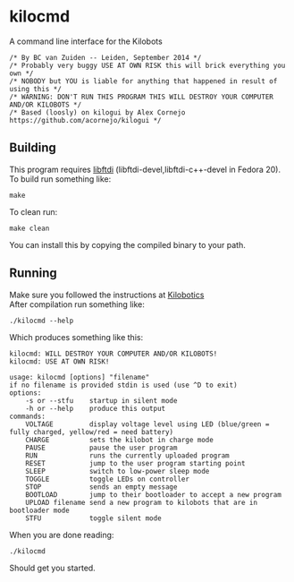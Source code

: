 # kilocmd
A command line interface for the Kilobots
```
/* By BC van Zuiden -- Leiden, September 2014 */
/* Probably very buggy USE AT OWN RISK this will brick everything you own */
/* NOBODY but YOU is liable for anything that happened in result of using this */
/* WARNING: DON'T RUN THIS PROGRAM THIS WILL DESTROY YOUR COMPUTER AND/OR KILOBOTS */
/* Based (loosly) on kilogui by Alex Cornejo https://github.com/acornejo/kilogui */
```

## Building
This program requires [libftdi](http://www.intra2net.com/en/developer/libftdi/index.php) (libftdi-devel,libftdi-c++-devel in Fedora 20). 
To build run something like:
```
make
```
To clean run:
```
make clean
```
You can install this by copying the compiled binary to your path.


## Running
Make sure you followed the instructions at [Kilobotics](https://www.kilobotics.com/documentation)  
After compilation run something like:
```
./kilocmd --help
```
Which produces something like this:
```
kilocmd: WILL DESTROY YOUR COMPUTER AND/OR KILOBOTS!
kilocmd: USE AT OWN RISK!

usage: kilocmd [options] "filename"
if no filename is provided stdin is used (use ^D to exit)
options:
	-s or --stfu	startup in silent mode
	-h or --help	produce this output
commands:
	VOLTAGE		    display voltage level using LED (blue/green = fully charged, yellow/red = need battery)
	CHARGE		    sets the kilobot in charge mode
	PAUSE		    pause the user program
	RUN		        runs the currently uploaded program
	RESET		    jump to the user program starting point
	SLEEP		    switch to low-power sleep mode
	TOGGLE		    toggle LEDs on controller
	STOP		    sends an empty message
	BOOTLOAD	    jump to their bootloader to accept a new program
	UPLOAD filename	send a new program to kilobots that are in bootloader mode
	STFU		    toggle silent mode

```
When you are done reading:
```
./kilocmd
```
Should get you started.

